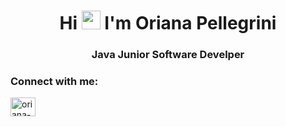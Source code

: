 <h1 align="center">Hi <img src="https://raw.githubusercontent.com/verma-anushka/verma-anushka/master/gifs/wave.gif" width="30px" style="max-width:100%;"> I'm Oriana Pellegrini</h1>
<h3 align="center">Java Junior Software Develper</h3>

<h3 align="left">Connect with me:</h3>
<p align="left">
<a href="https://www.linkedin.com/in/oriana-pellegrini/" target="blank"><img align="center" src="https://cdn.jsdelivr.net/npm/simple-icons@3.0.1/icons/linkedin.svg" alt="oriana-pellegrini" height="30" width="40" /></a>
</p>

   
